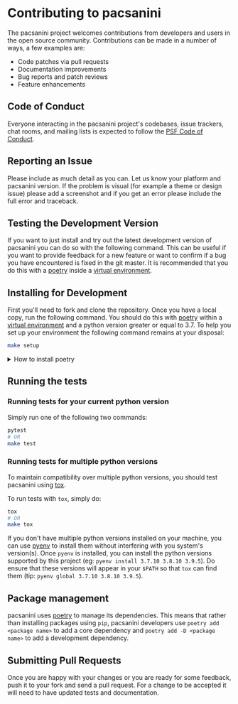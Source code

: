 # Contributing to pacsanini

The pacsanini project welcomes contributions from developers and
users in the open source community. Contributions can be made
in a number of ways, a few examples are:

- Code patches via pull requests
- Documentation improvements
- Bug reports and patch reviews
- Feature enhancements

## Code of Conduct

Everyone interacting in the pacsanini project's codebases, issue trackers, chat
rooms, and mailing lists is expected to follow the [PSF Code of Conduct].

## Reporting an Issue

Please include as much detail as you can. Let us know your platform and pacsanini
version. If the problem is visual (for example a theme or design issue) please
add a screenshot and if you get an error please include the full error and
traceback.

## Testing the Development Version

If you want to just install and try out the latest development version of
pacsanini you can do so with the following command. This can be useful if you
want to provide feedback for a new feature or want to confirm if a bug you
have encountered is fixed in the git master. It is recommended that you do
this with a [poetry] inside a [virtual environment].

## Installing for Development

First you'll need to fork and clone the repository. Once you have a local
copy, run the following command. You should do this with [poetry]
within a [virtual environment] and a python version greater or equal to 3.7. To help you set up your environment the following
command remains at your disposal:

```bash
make setup
```

<details>
  <summary>How to install poetry</summary>

  Installing poetry can be done using the following command. For more details,
  see the official documentation [here](https://python-poetry.org/docs/#installation)
  ```bash
  curl -sSL https://raw.githubusercontent.com/python-poetry/poetry/master/get-poetry.py | python -
  ```

</details>

## Running the tests

### Running tests for your current python version

Simply run one of the following two commands:

```bash
pytest
# OR
make test
```

### Running tests for multiple python versions

To maintain compatibility over multiple python versions, you should test pacsanini
using [tox](https://tox.readthedocs.io/en/latest/).

To run tests with `tox`, simply do:

```bash
tox
# OR
make tox
```

If you don't have multiple python versions installed on your machine, you can use [pyenv](https://github.com/pyenv/pyenv) to install them without interfering with you system's version(s). Once `pyenv` is installed, you can install the python versions supported by this project (eg: `pyenv install 3.7.10 3.8.10 3.9.5`). Do ensure that these versions will appear in your `$PATH` so that `tox` can find them (tip: `pyenv global 3.7.10 3.8.10 3.9.5`).

## Package management

pacsanini uses [poetry] to manage its dependencies. This means that rather than installing
packages using `pip`, pacsanini developers use `poetry add <package name>` to add a core
dependency and `poetry add -D <package name>` to add a development dependency.

## Submitting Pull Requests

Once you are happy with your changes or you are ready for some feedback, push
it to your fork and send a pull request. For a change to be accepted it will
need to have updated tests and documentation.

[PSF Code of Conduct]: https://www.python.org/psf/conduct/
[poetry]: https://python-poetry.org/
[virtual environment]: https://docs.python.org/3/tutorial/venv.html
